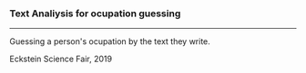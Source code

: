 ### Text Analiysis for ocupation guessing
-------
Guessing a person's ocupation by the text they write.

Eckstein Science Fair, 2019
